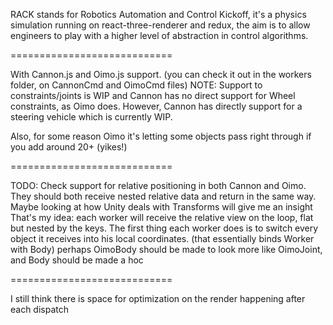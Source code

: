 RACK stands for Robotics Automation and Control Kickoff,
it's a physics simulation running on react-three-renderer and redux,
the aim is to allow engineers to play with a higher level of abstraction in control algorithms.

============================

With Cannon.js and Oimo.js support. (you can check it out in the workers folder, on CannonCmd and OimoCmd files)
NOTE: Support to constraints/joints is WIP and Cannon has no direct support for Wheel constraints, as Oimo does.
However, Cannon has directly support for a steering vehicle which is currently WIP.

Also, for some reason Oimo it's letting some objects pass right through if you add around 20+ (yikes!)

============================

TODO: Check support for relative positioning in both Cannon and Oimo. They should both receive nested relative data and return in the same way.
Maybe looking at how Unity deals with Transforms will give me an insight
That's my idea: each worker will receive the relative view on the loop, flat but nested by the keys.
The first thing each worker does is to switch every object it receives into his local coordinates.
(that essentially binds Worker with Body) perhaps OimoBody should be made to look more like OimoJoint, and Body should be made a hoc

============================

I still think there is space for optimization on the render happening after each dispatch
